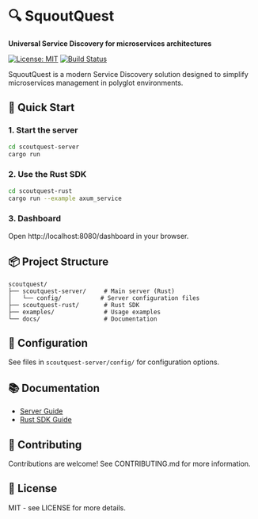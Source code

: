 # 🔍 SquoutQuest

**Universal Service Discovery for microservices architectures**

[![License: MIT](https://img.shields.io/badge/License-MIT-yellow.svg)](https://opensource.org/licenses/MIT)
[![Build Status](https://github.com/scoutquest/scoutquest/workflows/CI/badge.svg)](https://github.com/scoutquest/scoutquest/actions)

SquoutQuest is a modern Service Discovery solution designed to simplify microservices management in polyglot environments.

## 🚀 Quick Start

### 1. Start the server

```bash
cd scoutquest-server
cargo run
```

### 2. Use the Rust SDK

```bash
cd scoutquest-rust
cargo run --example axum_service
```

### 3. Dashboard

Open http://localhost:8080/dashboard in your browser.

## 📦 Project Structure

```
scoutquest/
├── scoutquest-server/     # Main server (Rust)
│   └── config/           # Server configuration files
├── scoutquest-rust/       # Rust SDK
├── examples/              # Usage examples
└── docs/                  # Documentation
```

## 🔧 Configuration

See files in `scoutquest-server/config/` for configuration options.

## 📚 Documentation

- [Server Guide](scoutquest-server/README.md)
- [Rust SDK Guide](scoutquest-rust/README.md)

## 🤝 Contributing

Contributions are welcome! See CONTRIBUTING.md for more information.

## 📄 License

MIT - see LICENSE for more details.
